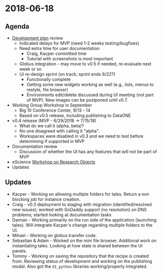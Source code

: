 2018-06-18
==========

Agenda
------

* [Development plan](http://wholetale.readthedocs.io/release/index.html) review
  * Indicated delays for MVP (need 1-2 weeks testing/bugfixes)
  * Need extra time for user documentation
    * Craig, Kacper committed time
    * Tutorial with screenshots is most important
  * Globus integration - may move to v0.5 if needed, re-evaluate next week or so
  * UI re-design sprint (on track; sprint ends 6/22?)
    * Functionally complete
    * Getting some new widgets working as well (e.g., lists, menus to restyle, file browser)
    * Environments edit/delete discussed during UI meeting (not part of MVP). New images can be postponed until v0.7.
* Working Group Workshop in September
  * Big 10 Conference Center, 9/13 - 14
  * Based on v0.5 release, including publishing to DataONE
* v0.4 release (MVP - 6/29/2018 -> 7/15/18)
  * What do we call it (alpha, beta)?
  * No one disagreed with calling it "alpha".
  * Workspaces were disabled in v0.3 and we need to test before determining if supported in MVP
* Documentation review
  * Discussion of whether the UI has any features that will not be part of MVP
* eScience [Workshop on Research Objects](http://www.researchobject.org/ro2018/#call)
* Updates

Updates
-------

  * Kacper - Working on allowing multiple folders for tales. Return a non blocking job for instance creation.
  * Craig - v0.3 deployment to staging with migration (identified/resolved new issues); worked with GoDaddy support (no resolution) on DNS problems; started looking at documentation tasks
  * Damian - Working primarily on the run side of the application (launching tales). Will integrate Kacper's change regarding multiple folders to the UI.
  * Mihael - Working on globus transfer code.
  * Sebastian & Adam - Worked on the mini file browser. Additional work on instantiating tales. Looking at how state is shared between the UI panels.
  * Tommy - Working on saving the repository that the recipe is created from. Reviewing status of development and working on the publishing modal. Also got the `d1_python` libraries working/properly integrated.
